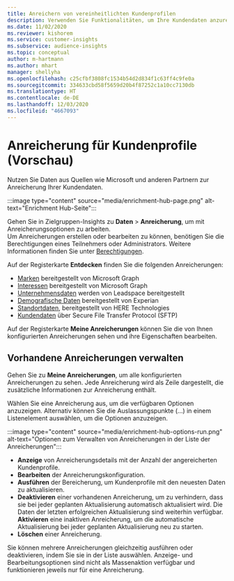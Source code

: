 ```yaml
---
title: Anreichern von vereinheitlichten Kundenprofilen
description: Verwenden Sie Funktionalitäten, um Ihre Kundendaten anzureichern.
ms.date: 11/02/2020
ms.reviewer: kishorem
ms.service: customer-insights
ms.subservice: audience-insights
ms.topic: conceptual
author: m-hartmann
ms.author: mhart
manager: shellyha
ms.openlocfilehash: c25cfbf3808fc1534b54d2d834f1c63ff4c9fe0a
ms.sourcegitcommit: 334633cbd58f5659d20b4f87252c1a10cc7130db
ms.translationtype: HT
ms.contentlocale: de-DE
ms.lasthandoff: 12/03/2020
ms.locfileid: "4667093"
---
```

# <a name="enrichment-for-customer-profiles-preview"></a>Anreicherung für Kundenprofile (Vorschau)

Nutzen Sie Daten aus Quellen wie Microsoft und anderen Partnern zur Anreicherung Ihrer Kundendaten.

:::image type="content" source="media/enrichment-hub-page.png" alt-text="Enrichment Hub-Seite":::

Gehen Sie in Zielgruppen-Insights zu **Daten** > **Anreicherung**, um mit Anreicherungsoptionen zu arbeiten.    
Um Anreicherungen erstellen oder bearbeiten zu können, benötigen Sie die Berechtigungen eines Teilnehmers oder Administrators. Weitere Informationen finden Sie unter [Berechtigungen](permissions.md).

Auf der Registerkarte **Entdecken** finden Sie die folgenden Anreicherungen:

- [Marken](enrichment-microsoft-graph.md) bereitgestellt von Microsoft Graph
- [Interessen](enrichment-microsoft-graph.md) bereitgestellt von Microsoft Graph
- [Unternehmensdaten](enrichment-leadspace.md) werden von Leadspace bereitgestellt
- [Demografische Daten](enrichment-experian.md) bereitgestellt von Experian
- [Standortdaten](enrichment-here.md), bereitgestellt von HERE Technologies
- [Kundendaten](enrichment-SFTP-custom-import.md) über Secure File Transfer Protocol (SFTP)

Auf der Registerkarte **Meine Anreicherungen** können Sie die von Ihnen konfigurierten Anreicherungen sehen und ihre Eigenschaften bearbeiten.

## <a name="manage-existing-enrichments"></a>Vorhandene Anreicherungen verwalten

Gehen Sie zu **Meine Anreicherungen**, um alle konfigurierten Anreicherungen zu sehen. Jede Anreicherung wird als Zeile dargestellt, die zusätzliche Informationen zur Anreicherung enthält.

Wählen Sie eine Anreicherung aus, um die verfügbaren Optionen anzuzeigen. Alternativ können Sie die Auslassungspunkte (...) in einem Listenelement auswählen, um die Optionen anzuzeigen.

:::image type="content" source="media/enrichment-hub-options-run.png" alt-text="Optionen zum Verwalten von Anreicherungen in der Liste der Anreicherungen":::

- **Anzeige** von Anreicherungsdetails mit der Anzahl der angereicherten Kundenprofile.
- **Bearbeiten** der Anreicherungskonfiguration.
- **Ausführen** der Bereicherung, um Kundenprofile mit den neuesten Daten zu aktualisieren.
- **Deaktivieren** einer vorhandenen Anreicherung, um zu verhindern, dass sie bei jeder geplanten Aktualisierung automatisch aktualisiert wird. Die Daten der letzten erfolgreichen Aktualisierung sind weiterhin verfügbar. **Aktivieren** eine inaktiven Anreicherung, um die automatische Aktualisierung bei jeder geplanten Aktualisierung neu zu starten.
- **Löschen** einer Anreicherung.

Sie können mehrere Anreicherungen gleichzeitig ausführen oder deaktivieren, indem Sie sie in der Liste auswählen. Anzeige- und Bearbeitungsoptionen sind nicht als Massenaktion verfügbar und funktionieren jeweils nur für eine Anreicherung.
